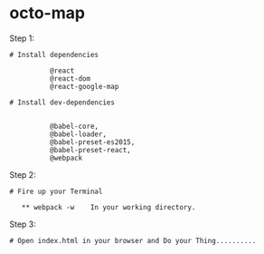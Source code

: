# octo-map


Step 1:

    # Install dependencies
     
              @react
              @react-dom
              @react-google-map
   
    # Install dev-dependencies


              @babel-core,
              @babel-loader,
              @babel-preset-es2015,
              @babel-preset-react,
              @webpack

Step 2:

    # Fire up your Terminal

       ** webpack -w    In your working directory.

Step 3:

    # Open index.html in your browser and Do your Thing..........
